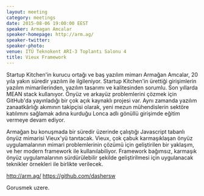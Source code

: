 ```yaml
---
layout: meeting
category: meetings
date: 2015-08-06 19:00:00 EEST
speaker: Armagan Amcalar
speaker-homepage: http://arm.ag/
speaker-twitter: 
speaker-photo: 
venue: ITÜ Teknokent ARI-3 Toplantı Salonu 4
title: Vieux Framework
---
```


Startup Kitchen'in kurucu ortağı ve baş yazılım mimarı Armağan Amcalar, 20 yıla yakın süredir yazılım ile ilgileniyor. Startup Kitchen'in ürettiği girişimlerin yazılım mimarilerinden, yazılım tasarımı ve kalitesinden sorumlu. Son yıllarda MEAN stack kullanıyor. Önyüz ve arkayüz problemlerini çözmek için GitHub'da yayınladığı bir çok açık kaynaklı projesi var. Aynı zamanda yazılım zanaatkârlığı akımının takipçisi olarak, yeni mezun mühendislerin sektöre katılımını sağlamak adına kurduğu Lonca adlı gönüllü girişimde eğitim vermeye devam ediyor.

Armağan bu konuşmada bir süredir üzerinde çalıştığı Javascript tabanlı önyüz mimarisi Vieux'yü tanıtacak. Vieux, çok çabuk karmaşıklaşan önyüz uygulamalarının mimari problemlerinin çözümü için geliştirilen bir yaklaşım, ve her modern framework ile kullanılabiliyor. Framework bağımsız, karmaşık önyüz uygulamalarının sürdürülebilir şekilde geliştirilmesi için uygulanacak teknikler örnekleri ile birlikte verilecek.

http://arm.ag/
https://github.com/dashersw

Gorusmek uzere.
